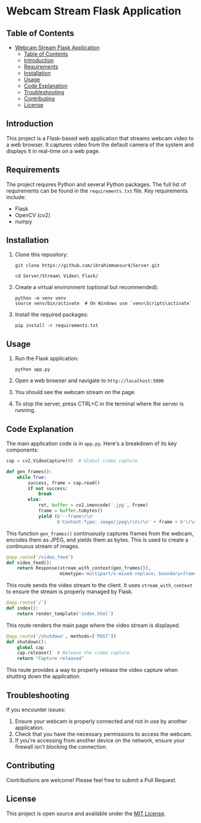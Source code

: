 # Webcam Stream Flask Application

## Table of Contents
- [Webcam Stream Flask Application](#webcam-stream-flask-application)
  - [Table of Contents](#table-of-contents)
  - [Introduction](#introduction)
  - [Requirements](#requirements)
  - [Installation](#installation)
  - [Usage](#usage)
  - [Code Explanation](#code-explanation)
  - [Troubleshooting](#troubleshooting)
  - [Contributing](#contributing)
  - [License](#license)

## Introduction

This project is a Flask-based web application that streams webcam video to a web browser. It captures video from the default camera of the system and displays it in real-time on a web page.

## Requirements

The project requires Python and several Python packages. The full list of requirements can be found in the `requirements.txt` file. Key requirements include:

- Flask
- OpenCV (cv2)
- numpy

## Installation

1. Clone this repository:
   ```
   git clone https://github.com/ibrahimmansur4/Server.git
   
   cd Server/Stream\ Video\ Flask/
   ```

2. Create a virtual environment (optional but recommended):
   ```
   python -m venv venv
   source venv/bin/activate  # On Windows use `venv\Scripts\activate`
   ```

3. Install the required packages:
   ```
   pip install -r requirements.txt
   ```

## Usage

1. Run the Flask application:
   ```
   python app.py
   ```

2. Open a web browser and navigate to `http://localhost:5000`

3. You should see the webcam stream on the page.

4. To stop the server, press CTRL+C in the terminal where the server is running.

## Code Explanation

The main application code is in `app.py`. Here's a breakdown of its key components:

```python
cap = cv2.VideoCapture(0)  # Global video capture

def gen_frames():
    while True:
        success, frame = cap.read()
        if not success:
            break
        else:
            ret, buffer = cv2.imencode('.jpg', frame)
            frame = buffer.tobytes()
            yield (b'--frame\r\n'
                   b'Content-Type: image/jpeg\r\n\r\n' + frame + b'\r\n')
```

This function `gen_frames()` continuously captures frames from the webcam, encodes them as JPEG, and yields them as bytes. This is used to create a continuous stream of images.

```python
@app.route('/video_feed')
def video_feed():
    return Response(stream_with_context(gen_frames()),
                    mimetype='multipart/x-mixed-replace; boundary=frame')
```

This route sends the video stream to the client. It uses `stream_with_context` to ensure the stream is properly managed by Flask.

```python
@app.route('/')
def index():
    return render_template('index.html')
```

This route renders the main page where the video stream is displayed.

```python
@app.route('/shutdown', methods=['POST'])
def shutdown():
    global cap
    cap.release()  # Release the video capture
    return "Capture released"
```

This route provides a way to properly release the video capture when shutting down the application.

## Troubleshooting

If you encounter issues:

1. Ensure your webcam is properly connected and not in use by another application.
2. Check that you have the necessary permissions to access the webcam.
3. If you're accessing from another device on the network, ensure your firewall isn't blocking the connection.

## Contributing

Contributions are welcome! Please feel free to submit a Pull Request.

## License

This project is open source and available under the [MIT License](LICENSE).
